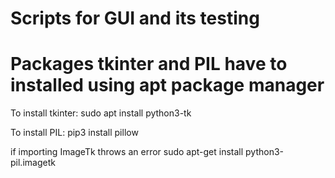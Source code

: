 # Scripts for GUI and its testing

# Packages tkinter and PIL have to installed using apt package manager
To install tkinter:
sudo apt install python3-tk


To install PIL:
pip3 install pillow

if importing ImageTk throws an error
sudo apt-get install python3-pil.imagetk

